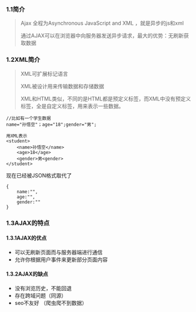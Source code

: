 ### 1.1简介

> Ajax 全程为Asynchronous JavaScript and XML ，就是异步的js和xml
>
> 通过AJAX可以在浏览器中向服务器发送异步请求，最大的优势：无刷新获取数据



### 1.2XML简介

> XML可扩展标记语言
>
> XML被设计用来传输数据和存储数据
>
> XML和HTML类似，不同的是HTML都是预定义标签，而XML中没有预定义标签，全是自定义标签，用来表示一些数据。

```
//比如有一个学生数据
name="孙悟空"；age="18";gender="男";

用XML表示
<student>
	<name>孙悟空</name>
	<age>18</age>
	<gender>男<gender>
</student>
```

现在已经被JSON格式取代了

```
{
	name:"",
	age:"",
	gender:""
}
```



### 1.3AJAX的特点

#### 1.3.1AJAX的优点

- 可以无刷新页面而与服务器端进行通信
- 允许你根据用户事件来更新部分页面内容

#### 1.3.2AJAX的缺点

- 没有浏览历史，不能回退
- 存在跨域问题（同源）
- seo不友好 （爬虫爬不到数据）

